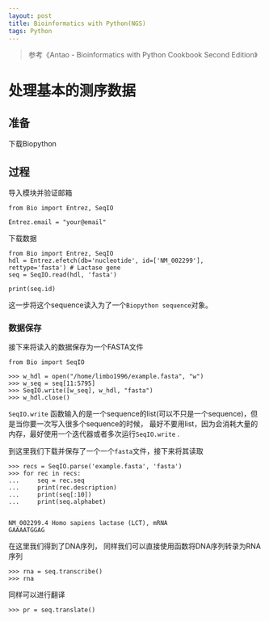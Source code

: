 ```yaml
---
layout: post
title: Bioinformatics with Python(NGS)
tags: Python
---
```


> 参考《Antao - Bioinformatics with Python Cookbook Second Edition》

# 处理基本的测序数据

## 准备

下载Biopython

## 过程

导入模块并验证邮箱

```{python}
from Bio import Entrez, SeqIO

Entrez.email = "your@email"
```

下载数据

```{python}
from Bio import Entrez, SeqIO
hdl = Entrez.efetch(db='nucleotide', id=['NM_002299'], rettype='fasta') # Lactase gene 
seq = SeqIO.read(hdl, 'fasta')
```

```{python}
print(seq.id)
```

这一步将这个sequence读入为了一个`Biopython sequence`对象。

### 数据保存

接下来将读入的数据保存为一个FASTA文件

```{python}
from Bio import SeqIO

>>> w_hdl = open("/home/limbo1996/example.fasta", "w")
>>> w_seq = seq[11:5795]
>>> SeqIO.write([w_seq], w_hdl, "fasta")
>>> w_hdl.close()
```

`SeqIO.write` 函数输入的是一个sequence的list(可以不只是一个sequence)，但是当你要一次写入很多个sequence的时候， 最好不要用list，因为会消耗大量的内存，最好使用一个迭代器或者多次运行`SeqIO.write` .

到这里我们下载并保存了一个一个`fasta`文件，接下来将其读取

```{python}
>>> recs = SeqIO.parse('example.fasta', 'fasta')
>>> for rec in recs:
...     seq = rec.seq
...     print(rec.description)
...     print(seq[:10])
...     print(seq.alphabet)


NM_002299.4 Homo sapiens lactase (LCT), mRNA
GAAAATGGAG
```

在这里我们得到了DNA序列， 同样我们可以直接使用函数将DNA序列转录为RNA序列

```{python}
>>> rna = seq.transcribe()
>>> rna
```

同样可以进行翻译

```{python}
>>> pr = seq.translate()
```
